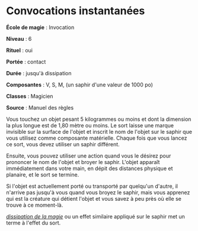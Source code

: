 # Convocations instantanées

**École de magie** : Invocation

**Niveau** : 6

**Rituel** : oui

**Portée** : contact

**Durée** : jusqu'à dissipation

**Composantes** : V, S, M, (un saphir d'une valeur de 1000 po)

**Classes** : Magicien

**Source** : Manuel des règles

Vous touchez un objet pesant 5 kilogrammes ou moins et dont la dimension la plus longue est de 1,80 mètre ou moins. Le sort laisse une marque invisible sur la surface de l'objet et inscrit le nom de l'objet sur le saphir que vous utilisez comme composante matérielle. Chaque fois que vous lancez ce sort, vous devez utiliser un saphir différent.

Ensuite, vous pouvez utiliser une action quand vous le désirez pour prononcer le nom de l'objet et broyer le saphir. L'objet apparaît immédiatement dans votre main, en dépit des distances physique et planaire, et le sort se termine.

Si l'objet est actuellement porté ou transporté par quelqu'un d'autre, il n'arrive pas jusqu'à vous quand vous broyez le saphir, mais vous apprenez qui est la créature qui détient l'objet et vous savez à peu près où elle se trouve à ce moment-là.

[_dissipation de la magie_](/grimoire/dissipation-de-la-magie/) ou un effet similaire appliqué sur le saphir met un terme à l'effet du sort.
